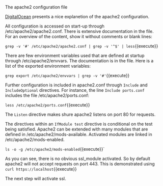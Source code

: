 The apache2 configuration file

[DigitalOcean](https://www.digitalocean.com/community/tutorials/how-to-configure-the-apache-web-server-on-an-ubuntu-or-debian-vps)
presents a nice explanetion of the apache2 configuration.

All configuration is accessed on start-up through /etc/apache2/apache2.conf.
There is extensive documentation in the file. For an overview of the content, show it without comments or blank lines:

`grep -v '#' /etc/apache2/apache2.conf | grep -v '^$' | less`{{execute}}

There are few environment variables used that are defined at startup through /etc/apache2/envvars.
The documentation is in the file.  Here is a list of the exported environment variables:

`grep export /etc/apache2/envvars | grep -v '#'`{{execute}}

Further configuration is included in apache2.conf through `Include` and `IncludeOptional` directives. For instance,
the line `Include ports.conf` includes the file /etc/apache2/ports.conf:

`less /etc/apache2/ports.conf`{{execute}}

The `Listen` directive makes shure apache2 listens on port 80 for requests.

The directives within an `IfModule test` directive is conditional on the test being satisfied.
Apache2 can be extended with many modules that are defined in /etc/apache2/mods-available.
Activated modules are linked in /etc/apache2/mods-enabled.

`ls -o -g /etc/apache2/mods-enabled`{{execute}}`

As you can see, there is no obvious ssl_module activated. So by default apache2 will not accept requests on port 443.
This is demonstrated using `curl https://localhost`{{execute}}

The next step will activate ssl.









